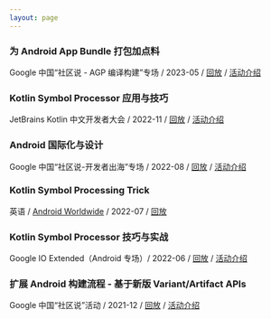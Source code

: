 ```yaml
---
layout: page
---
```


### 为 Android App Bundle 打包加点料

Google 中国“社区说 - AGP 编译构建”专场 / 2023-05 / [回放](https://www.bilibili.com/video/BV1eM4y1i7xP) / [活动介绍](https://mp.weixin.qq.com/s/x9TsRec95D4stnsa4_muzg)

    
### Kotlin Symbol Processor 应用与技巧

JetBrains Kotlin 中文开发者大会 / 2022-11 / [回放](https://www.bilibili.com/video/BV1n3411o7bM/?share_source=copy_web&vd_source=9d2424d15cc388ad6e0a79bae33ceb9f) / [活动介绍](https://blog.jetbrains.com/zh-hans/2022/11/08/2022-kotlin-online-event-for-chinese-developers/)


### Android 国际化与设计

Google 中国“社区说-开发者出海”专场 / 2022-08 / [回放](https://www.bilibili.com/video/BV1ZP411L7QM/?t=7173) / [活动介绍](https://ctalks.gdgcn.net/?page_id=576)


### Kotlin Symbol Processing Trick

英语 / [Android Worldwide](https://android-worldwide.com/) / 2022-07 / [回放](https://www.youtube.com/watch?v=lXbtfwsFXqs) 
   

### Kotlin Symbol Processor 技巧与实战

Google IO Extended（Android 专场）/ 2022-06 / [回放](https://live.csdn.net/room/wl5875/N7AkbqPg) / [活动介绍](https://mp.weixin.qq.com/s/ftXdy33dVwBSzessEr1Tdg)

    
### 扩展 Android 构建流程 - 基于新版 Variant/Artifact APIs

Google 中国“社区说”活动 / 2021-12 / [回放](https://www.bilibili.com/video/BV1WP4y1G71h/?vd_source=7d02d0c6cd783fe64a99f3c7464fb242) / [活动介绍](https://mp.weixin.qq.com/s/NnelPZQVnNTa8oNMdoe7vQ)